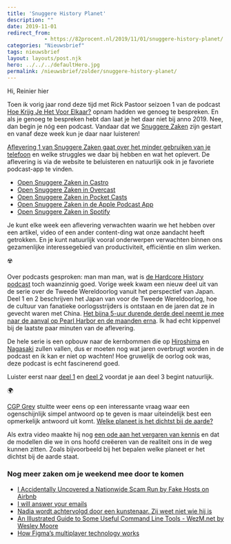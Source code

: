 ```yaml
---
title: 'Snuggere History Planet'
description: ""
date: 2019-11-01
redirect_from: 
            - https://82procent.nl/2019/11/01/snuggere-history-planet/
categories: "Nieuwsbrief"
tags: nieuwsbrief	
layout: layouts/post.njk
hero: ../../../defaultHero.jpg
permalink: /nieuwsbrief/zolder/snuggere-history-planet/
---
```

<!-- wp:paragraph -->

Hi, Reinier hier

<!-- /wp:paragraph -->

<!-- wp:paragraph -->

Toen ik vorig jaar rond deze tijd met Rick Pastoor seizoen 1 van de podcast [Hoe Krijg Je Het Voor Elkaar?](https://hoekrijgjehetvoorelkaar.nl) opnam hadden we genoeg te bespreken. En als je genoeg te bespreken hebt dan laat je het daar niet bij anno 2019. Nee, dan begin je nóg een podcast. Vandaar dat we [Snuggere Zaken](https://www.snuggerezaken.nl) zijn gestart en vanaf deze week kun je daar naar luisteren!

<!-- /wp:paragraph -->

<!-- wp:paragraph -->

[Aflevering 1 van Snuggere Zaken gaat over het minder gebruiken van je telefoon](https://www.snuggerezaken.nl/1) en welke struggles we daar bij hebben en wat het oplevert. De aflevering is via de website te beluisteren en natuurlijk ook in je favoriete podcast-app te vinden.

<!-- /wp:paragraph -->

<!-- wp:list -->

- [Open Snuggere Zaken in Castro](https://castro.fm/itunes/1484938900)
- [Open Snuggere Zaken in Overcast](https://overcast.fm/itunes1484938900/snuggere-zaken)
- [Open Snuggere Zaken in Pocket Casts](https://pca.st/itunes/1484938900)
- [Open Snuggere Zaken in de Apple Podcast App](https://podcasts.apple.com/nl/podcast/snuggere-zaken/id1484938900)
- [Open Snuggere Zaken in Spotify](https://open.spotify.com/show/5QV6ztR28tmPgedadvYomL?si=b-sSIViqQPeoLesPHJ8U_g)

<!-- /wp:list -->

<!-- wp:paragraph -->

Je kunt elke week een aflevering verwachten waarin we het hebben over een artikel, video of een ander content-ding wat onze aandacht heeft getrokken. En je kunt natuurlijk vooral onderwerpen verwachten binnen ons gezamenlijke interessegebied van productiviteit, efficiëntie en slim werken.

<!-- /wp:paragraph -->

<!-- wp:paragraph -->

☢️

<!-- /wp:paragraph -->

<!-- wp:paragraph -->

Over podcasts gesproken: man man man, wat is [de Hardcore History podcast](https://www.dancarlin.com/hardcore-history-series/) toch waanzinnig goed. Vorige week kwam een nieuw deel uit van de serie over de Tweede Wereldoorlog vanuit het perspectief van Japan. Deel 1 en 2 beschrijven het Japan van voor de Tweede Wereldoorlog, hoe de cultuur van fanatieke oorlogsstrijders is ontstaan en de jaren dat ze in gevecht waren met China. [Het bijna 5-uur durende derde deel neemt je mee naar de aanval op Pearl Harbor en de maanden erna](https://www.dancarlin.com/product/hardcore-history-64-supernova-in-the-east-iii/). Ik had echt kippenvel bij de laatste paar minuten van de aflevering.

<!-- /wp:paragraph -->

<!-- wp:paragraph -->

De hele serie is een opbouw naar de kernbommen die op [Hiroshima](https://www.youtube.com/watch?v=3wxWNAM8Cso) en [Nagasaki](https://www.youtube.com/watch?v=ncq_Wye43TM) zullen vallen, dus er moeten nog wat jaren overbrugt worden in de podcast en ik kan er niet op wachten! Hoe gruwelijk de oorlog ook was, deze podcast is echt fascinerend goed.

<!-- /wp:paragraph -->

<!-- wp:paragraph -->

Luister eerst naar [deel 1](https://www.dancarlin.com/product/hardcore-history-62-supernova-in-the-east-i/) en [deel 2](https://www.dancarlin.com/product/hardcore-history-63-supernova-in-the-east-ii/) voordat je aan deel 3 begint natuurlijk.

<!-- /wp:paragraph -->

<!-- wp:paragraph -->

🌍

<!-- /wp:paragraph -->

<!-- wp:paragraph -->

[CGP Grey](http://www.cgpgrey.com/) stuitte weer eens op een interessante vraag waar een ogenschijnlijk simpel antwoord op te geven is maar uiteindelijk best een opmerkelijk antwoord uit komt. [Welke planeet is het dichtst bij de aarde?](https://youtu.be/SumDHcnCRuU)

<!-- /wp:paragraph -->

<!-- wp:paragraph -->

Als extra video maakte hij nog [een ode aan het vergaren van kennis](https://youtu.be/LIS0IFmbZaI) en dat de modellen die we in ons hoofd creëeren van de realiteit ons in de weg kunnen zitten. Zoals bijvoorbeeld bij het bepalen welke planeet er het dichtst bij de aarde staat.

<!-- /wp:paragraph -->

<!-- wp:heading {"level":3} -->

### Nog meer zaken om je weekend mee door te komen

<!-- /wp:heading -->

<!-- wp:list -->

- [I Accidentally Uncovered a Nationwide Scam Run by Fake Hosts on Airbnb](https://www.vice.com/amp/en_us/article/43k7z3/nationwide-fake-host-scam-on-airbnb?__twitter_impression=true)
- [I will answer your emails](http://iwillansweryouremails.com/)
- [Nadia wordt achtervolgd door een kunstenaar. Zij weet niet wie hij is](https://www.volkskrant.nl/kijkverder/v/2019/nadia-wordt-achtervolgd-door-een-kunstenaar-zij-weet-niet-wie-hij-is/)
- [An Illustrated Guide to Some Useful Command Line Tools - WezM.net by Wesley Moore](https://www.wezm.net/technical/2019/10/useful-command-line-tools/)
- [How Figma’s multiplayer technology works](https://www.figma.com/blog/how-figmas-multiplayer-technology-works/)

<!-- /wp:list -->

<!-- wp:block {"ref":214} /-->
